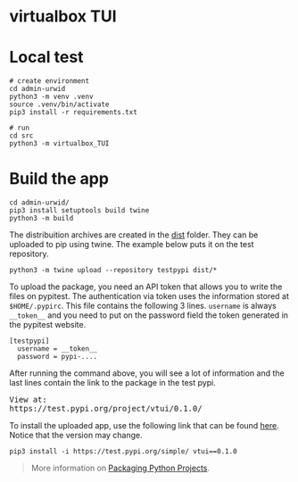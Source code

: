 # virtualbox TUI


# Local test



```
# create environment
cd admin-urwid
python3 -m venv .venv
source .venv/bin/activate
pip3 install -r requirements.txt

# run
cd src
python3 -m virtualbox_TUI
```



# Build the app


```
cd admin-urwid/
pip3 install setuptools build twine
python3 -m build
```

The distribuition archives are created in the [dist](./dist) folder.
They can be uploaded to pip using twine.
The example below puts it on the test repository.

```
python3 -m twine upload --repository testpypi dist/*
```

To upload the package, you need an API token that allows you to write the files on pypitest.
The authentication via token uses the information stored at `$HOME/.pypirc`.
This file contains the following 3 lines. `username` is always `__token__` and you need to put on the password field the token generated in the pypitest website.


```
[testpypi]
  username = __token__
  password = pypi-....
```

After running the command above, you will see a lot of information and the last lines contain the link to the package in the test pypi.
<pre>
View at:
https://test.pypi.org/project/vtui/0.1.0/
</pre>


To install the uploaded app, use the following link that can be found [here](https://test.pypi.org/project/vtui/). Notice that the version may change.

```
pip3 install -i https://test.pypi.org/simple/ vtui==0.1.0
```


> More information on [Packaging Python Projects](https://packaging.python.org/en/latest/tutorials/packaging-projects/).
